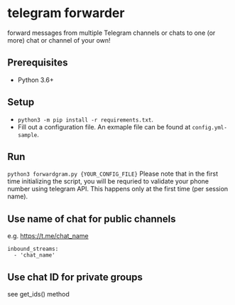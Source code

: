 # telegram forwarder
forward messages from multiple Telegram channels or chats to one (or more) chat or channel of your own!

## Prerequisites
- Python 3.6+

## Setup
- `python3 -m pip install -r requirements.txt`.
- Fill out a configuration file. An exmaple file can be found at `config.yml-sample`. 

## Run
`python3 forwardgram.py {YOUR_CONFIG_FILE}`
Please note that in the first time initializing the script, you will be requried to validate your phone number using telegram API. This happens only at the first time (per session name).

## Use name of chat for public channels
e.g. https://t.me/chat_name

```
inbound_streams:
  - 'chat_name'
```

## Use chat ID for private groups
see get_ids() method
